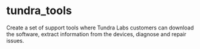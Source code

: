 # tundra_tools
Create a set of support tools where Tundra Labs customers can download the software, extract information from the devices, diagnose and repair issues.
